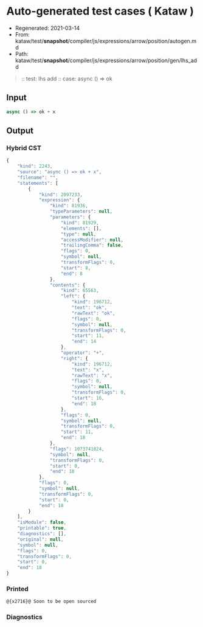 # Auto-generated test cases ( Kataw )
- Regenerated: 2021-03-14
- From: kataw/test/__snapshot__/compiler/js/expressions/arrow/position/autogen.md
- Path: kataw/test/__snapshot__/compiler/js/expressions/arrow/position/gen/lhs_add
> :: test: lhs add
> :: case: async () => ok
## Input

`````js
async () => ok + x
`````

## Output

### Hybrid CST

```javascript
{
    "kind": 2243,
    "source": "async () => ok + x",
    "filename": "",
    "statements": [
        {
            "kind": 2097233,
            "expression": {
                "kind": 81936,
                "typeParameters": null,
                "parameters": {
                    "kind": 81929,
                    "elements": [],
                    "type": null,
                    "accessModifier": null,
                    "trailingComma": false,
                    "flags": 0,
                    "symbol": null,
                    "transformFlags": 0,
                    "start": 8,
                    "end": 8
                },
                "contents": {
                    "kind": 65563,
                    "left": {
                        "kind": 196712,
                        "text": "ok",
                        "rawText": "ok",
                        "flags": 0,
                        "symbol": null,
                        "transformFlags": 0,
                        "start": 11,
                        "end": 14
                    },
                    "operator": "+",
                    "right": {
                        "kind": 196712,
                        "text": "x",
                        "rawText": "x",
                        "flags": 0,
                        "symbol": null,
                        "transformFlags": 0,
                        "start": 16,
                        "end": 18
                    },
                    "flags": 0,
                    "symbol": null,
                    "transformFlags": 0,
                    "start": 11,
                    "end": 18
                },
                "flags": 1073741824,
                "symbol": null,
                "transformFlags": 0,
                "start": 0,
                "end": 18
            },
            "flags": 0,
            "symbol": null,
            "transformFlags": 0,
            "start": 0,
            "end": 18
        }
    ],
    "isModule": false,
    "printable": true,
    "diagnostics": [],
    "original": null,
    "symbol": null,
    "flags": 0,
    "transformFlags": 0,
    "start": 0,
    "end": 18
}
```

### Printed

```javascript
@{x2716}@ Soon to be open sourced
```

### Diagnostics

```javascript

```

